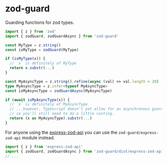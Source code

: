 # zod-guard

Guarding functions for zod types.

```ts
import { z } from 'zod'
import { zodGuard, zodGuardAsync } from 'zod-guard'

const MyType = z.string()
const isMyType = zodGuard(MyType)

if (isMyType(x)) {
  // `x` is definitely of MyType
  return x.substr(...)
}

const MyAsyncType = z.string().refine(async (val) => val.length < 20)
type MyAsyncType = z.infer<typeof MyAsyncType>
const isMyAsyncType = zodGuardAsync(MyAsyncType)

if (await isMyAsyncType(x)) {
  // `x` is definitely of MyAsyncType
  // ...however, Typescript doesn't yet allow for an asynchronous guards,
  // so you'll still need to do a little casting.
  return (x as MyAsyncType).substr(...)
}
```

For anyone using the [express-zod-api](https://github.com/RobinTail/express-zod-api) you can use the `zod-guard/express-zod-api` module instead.

```ts
import { z } from 'express-zod-api'
import { zodGuard, zodGuardAsync } from 'zod-guard/dist/express-zod-api'
// ...
```
